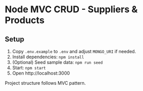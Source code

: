 # Node MVC CRUD - Suppliers & Products

## Setup
1. Copy `.env.example` to `.env` and adjust `MONGO_URI` if needed.
2. Install dependencies: `npm install`
3. (Optional) Seed sample data: `npm run seed`
4. Start: `npm start`
5. Open http://localhost:3000

Project structure follows MVC pattern.
